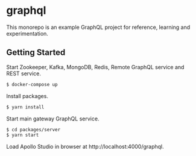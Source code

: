 # graphql

This monorepo is an example GraphQL project for reference, learning and experimentation.

## Getting Started

Start Zookeeper, Kafka, MongoDB, Redis, Remote GraphQL service and REST service.

```sh
$ docker-compose up
```

Install packages.

```sh
$ yarn install
```

Start main gateway GraphQL service.

```sh
$ cd packages/server
$ yarn start
```

Load Apollo Studio in browser at http://localhost:4000/graphql.

